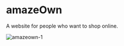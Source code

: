 # amazeOwn
A website for people who want to shop online.

![amazeown-1](https://user-images.githubusercontent.com/26069066/27045851-25d7f5d2-4f57-11e7-9f5b-2df96823f43f.gif)
